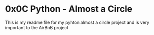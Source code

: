 # 0x0C Python - Almost a Circle
This is my readme file for my pyhton almost a circle project and is very important to the AirBnB project
